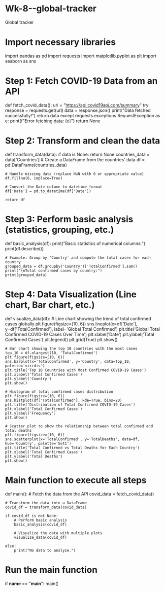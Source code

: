# Wk-8--global-tracker
Global tracker

# Import necessary libraries
import pandas as pd
import requests
import matplotlib.pyplot as plt
import seaborn as sns

# Step 1: Fetch COVID-19 Data from an API
def fetch_covid_data():
    url = "https://api.covid19api.com/summary"
    try:
        response = requests.get(url)
        data = response.json()
        print("Data fetched successfully!")
        return data
    except requests.exceptions.RequestException as e:
        print(f"Error fetching data: {e}")
        return None

# Step 2: Transform and clean the data
def transform_data(data):
    if data is None:
        return None
    countries_data = data['Countries']
    # Create a DataFrame from the countries' data
    df = pd.DataFrame(countries_data)
    
    # Handle missing data (replace NaN with 0 or appropriate value)
    df.fillna(0, inplace=True)
    
    # Convert the Date column to datetime format
    df['Date'] = pd.to_datetime(df['Date'])
    
    return df

# Step 3: Perform basic analysis (statistics, grouping, etc.)
def basic_analysis(df):
    print("Basic statistics of numerical columns:")
    print(df.describe())
    
    # Example: Group by 'Country' and compute the total cases for each country
    grouped_data = df.groupby('Country')['TotalConfirmed'].sum()
    print("\nTotal confirmed cases by country:")
    print(grouped_data)

# Step 4: Data Visualization (Line chart, Bar chart, etc.)
def visualize_data(df):
    # Line chart showing the trend of total confirmed cases globally
    plt.figure(figsize=(10, 6))
    sns.lineplot(x=df['Date'], y=df['TotalConfirmed'], label='Global Total Confirmed')
    plt.title('Global Total Confirmed COVID-19 Cases Over Time')
    plt.xlabel('Date')
    plt.ylabel('Total Confirmed Cases')
    plt.legend()
    plt.grid(True)
    plt.show()

    # Bar chart showing the top 10 countries with the most cases
    top_10 = df.nlargest(10, 'TotalConfirmed')
    plt.figure(figsize=(10, 6))
    sns.barplot(x='TotalConfirmed', y='Country', data=top_10, palette='viridis')
    plt.title('Top 10 Countries with Most Confirmed COVID-19 Cases')
    plt.xlabel('Total Confirmed Cases')
    plt.ylabel('Country')
    plt.show()

    # Histogram of total confirmed cases distribution
    plt.figure(figsize=(10, 6))
    sns.histplot(df['TotalConfirmed'], kde=True, bins=20)
    plt.title('Distribution of Total Confirmed COVID-19 Cases')
    plt.xlabel('Total Confirmed Cases')
    plt.ylabel('Frequency')
    plt.show()

    # Scatter plot to show the relationship between total confirmed and total deaths
    plt.figure(figsize=(10, 6))
    sns.scatterplot(x='TotalConfirmed', y='TotalDeaths', data=df, hue='Country', palette='Set1')
    plt.title('Total Confirmed vs Total Deaths for Each Country')
    plt.xlabel('Total Confirmed Cases')
    plt.ylabel('Total Deaths')
    plt.show()

# Main function to execute all steps
def main():
    # Fetch the data from the API
    covid_data = fetch_covid_data()

    # Transform the data into a DataFrame
    covid_df = transform_data(covid_data)

    if covid_df is not None:
        # Perform basic analysis
        basic_analysis(covid_df)

        # Visualize the data with multiple plots
        visualize_data(covid_df)

    else:
        print("No data to analyze.")

# Run the main function
if __name__ == "__main__":
    main()
